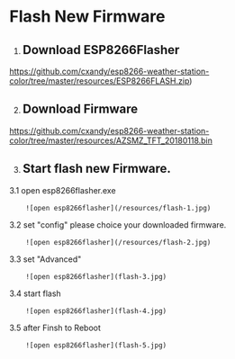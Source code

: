 # Flash New Firmware #

  1. ## Download ESP8266Flasher ##

   https://github.com/cxandy/esp8266-weather-station-color/tree/master/resources/ESP8266FLASH.zip)    

  2. ## Download Firmware  ##

   https://github.com/cxandy/esp8266-weather-station-color/tree/master/resources/AZSMZ_TFT_20180118.bin  

  3. ## Start flash new Firmware. ##
  
  3.1 open esp8266flasher.exe  
  
        ![open esp8266flasher](/resources/flash-1.jpg)      
        
  3.2 set "config" please choice your downloaded firmware.    

        ![open esp8266flasher](/resources/flash-2.jpg)      
        
  3.3 set "Advanced"    
  
        ![open esp8266flasher](flash-3.jpg)      

  3.4 start flash    
  
        ![open esp8266flasher](flash-4.jpg)      
  
  3.5 after Finsh to Reboot

        ![open esp8266flasher](flash-5.jpg)      

